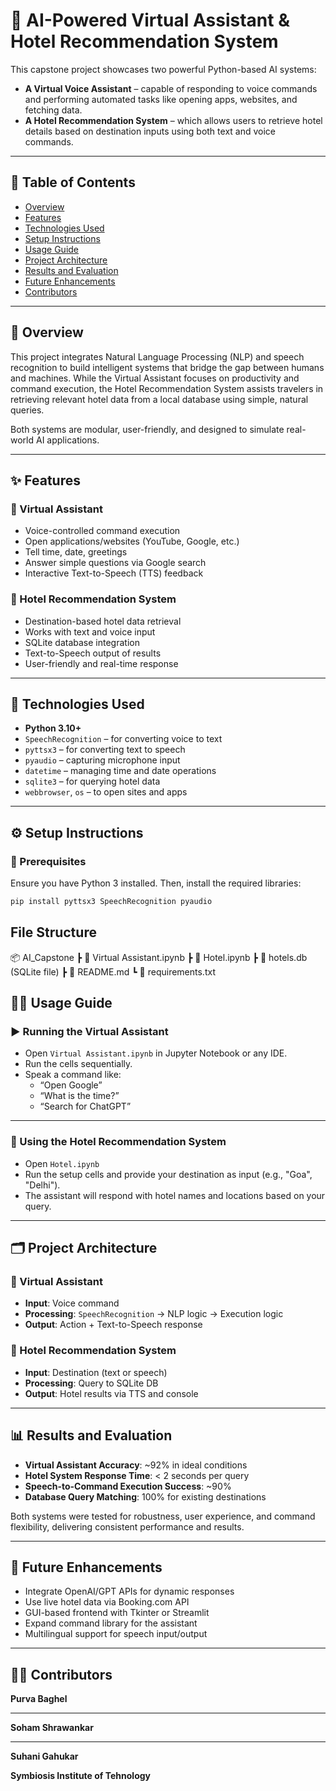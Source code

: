 # 🧠 AI-Powered Virtual Assistant & Hotel Recommendation System

This capstone project showcases two powerful Python-based AI systems:

- **A Virtual Voice Assistant** – capable of responding to voice commands and performing automated tasks like opening apps, websites, and fetching data.
- **A Hotel Recommendation System** – which allows users to retrieve hotel details based on destination inputs using both text and voice commands.

---

## 📌 Table of Contents
- [Overview](#-overview)
- [Features](#-features)
- [Technologies Used](#-technologies-used)
- [Setup Instructions](#️-setup-instructions)
- [Usage Guide](#-usage-guide)
- [Project Architecture](#-project-architecture)
- [Results and Evaluation](#-results-and-evaluation)
- [Future Enhancements](#-future-enhancements)
- [Contributors](#-contributors)

---

## 📖 Overview

This project integrates Natural Language Processing (NLP) and speech recognition to build intelligent systems that bridge the gap between humans and machines. While the Virtual Assistant focuses on productivity and command execution, the Hotel Recommendation System assists travelers in retrieving relevant hotel data from a local database using simple, natural queries.

Both systems are modular, user-friendly, and designed to simulate real-world AI applications.

---

## ✨ Features

### 🔹 Virtual Assistant
- Voice-controlled command execution  
- Open applications/websites (YouTube, Google, etc.)  
- Tell time, date, greetings  
- Answer simple questions via Google search  
- Interactive Text-to-Speech (TTS) feedback  

### 🔹 Hotel Recommendation System
- Destination-based hotel data retrieval  
- Works with text and voice input  
- SQLite database integration  
- Text-to-Speech output of results  
- User-friendly and real-time response  

---

## 🧰 Technologies Used
- **Python 3.10+**
- `SpeechRecognition` – for converting voice to text  
- `pyttsx3` – for converting text to speech  
- `pyaudio` – capturing microphone input  
- `datetime` – managing time and date operations  
- `sqlite3` – for querying hotel data  
- `webbrowser`, `os` – to open sites and apps  

---

## ⚙️ Setup Instructions

### 🔧 Prerequisites
Ensure you have Python 3 installed. Then, install the required libraries:

```bash
pip install pyttsx3 SpeechRecognition pyaudio
```

## File Structure
📦 AI_Capstone
 ┣ 📄 Virtual Assistant.ipynb
 ┣ 📄 Hotel.ipynb
 ┣ 📄 hotels.db (SQLite file)
 ┣ 📄 README.md
 ┗ 📄 requirements.txt
## 🧑‍💻 Usage Guide

### ▶️ Running the Virtual Assistant
- Open `Virtual Assistant.ipynb` in Jupyter Notebook or any IDE.
- Run the cells sequentially.
- Speak a command like:
  - “Open Google”
  - “What is the time?”
  - “Search for ChatGPT”

---

### 🏨 Using the Hotel Recommendation System
- Open `Hotel.ipynb`
- Run the setup cells and provide your destination as input (e.g., "Goa", "Delhi").
- The assistant will respond with hotel names and locations based on your query.

---

## 🗂 Project Architecture

### 🧠 Virtual Assistant
- **Input**: Voice command  
- **Processing**: `SpeechRecognition` → NLP logic → Execution logic  
- **Output**: Action + Text-to-Speech response

### 🏨 Hotel Recommendation System
- **Input**: Destination (text or speech)  
- **Processing**: Query to SQLite DB  
- **Output**: Hotel results via TTS and console

---

## 📊 Results and Evaluation

- **Virtual Assistant Accuracy**: ~92% in ideal conditions  
- **Hotel System Response Time**: < 2 seconds per query  
- **Speech-to-Command Execution Success**: ~90%  
- **Database Query Matching**: 100% for existing destinations  

Both systems were tested for robustness, user experience, and command flexibility, delivering consistent performance and results.

---

## 🚀 Future Enhancements

- Integrate OpenAI/GPT APIs for dynamic responses  
- Use live hotel data via Booking.com API  
- GUI-based frontend with Tkinter or Streamlit  
- Expand command library for the assistant  
- Multilingual support for speech input/output

---

## 👨‍💻 Contributors

**Purva Baghel** 
****
**Soham Shrawankar**
****
**Suhani Gahukar**
  
**Symbiosis Institute of Tehnology**
